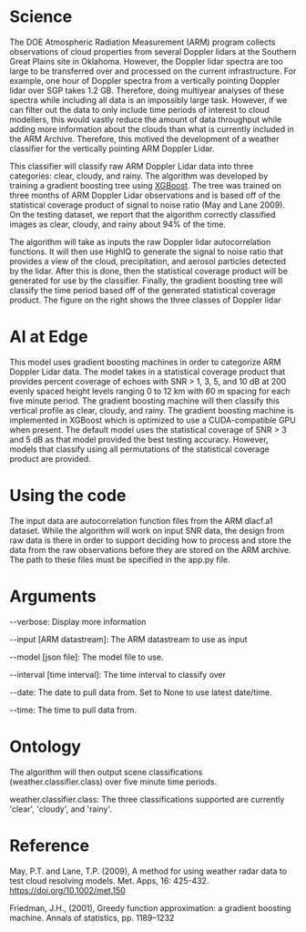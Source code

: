 # Science

The DOE Atmospheric Radiation Measurement (ARM) program collects observations of cloud properties
from several Doppler lidars at the Southern Great Plains site in Oklahoma. However, the Doppler lidar spectra
are too large to be transferred over and processed on the current infrastructure. For example, one hour
of Doppler spectra from a vertically pointing Doppler lidar over SGP takes 1.2 GB. Therefore, doing multiyear
analyses of these spectra while including all data is an impossibly large task. However, if we can
filter out the data to only include time periods of interest to cloud modellers, this would vastly
reduce the amount of data throughput while adding more information about the clouds than what is currently
included in the ARM Archive. Therefore, this motived the development of a weather classifier for the vertically
pointing ARM Doppler Lidar.

This classifier will classify raw ARM Doppler Lidar data into three categories: clear, cloudy, and rainy. The algorithm 
was developed by training a gradient boosting tree using [XGBoost](https://xgboost.readthedocs.io). The tree was trained
on three months of ARM Doppler Lidar observations and is based off of the statistical coverage product of signal to
noise ratio (May and Lane 2009). On the testing dataset, we report that the algorithm correctly classified images
as clear, cloudy, and rainy about 94% of the time.

The algorithm will take as inputs the raw Doppler lidar autocorrelation functions. It will then use HighIQ to generate
the signal to noise ratio that provides a view of the cloud, precipitation, and aerosol particles detected by the lidar.
After this is done, then the statistical coverage product will be generated for use by the classifier. Finally, the
gradient boosting tree will classify the time period based off of the generated statistical coverage product. The figure
on the right shows the three classes of Doppler lidar 


# AI at Edge

This model uses gradient boosting machines in order to categorize ARM Doppler Lidar data.
The model takes in a statistical coverage product that provides percent coverage of echoes with SNR > 1, 3, 5, and 10 dB
at 200 evenly spaced height levels ranging 0 to 12 km with 60 m spacing for each five minute period. The gradient boosting machine will then classify this
vertical profile as clear, cloudy, and rainy. The gradient boosting machine is implemented in XGBoost which is
optimized to use a CUDA-compatible GPU when present. The default model uses the statistical coverage of SNR > 3 and 5 dB
as that model provided the best testing accuracy. However, models that classify using all permutations of the 
statistical coverage product are provided.

# Using the code

The input data are autocorrelation function files from the ARM dlacf.a1 dataset. While the algorithm will work on input
SNR data, the design from raw data is there in order to support deciding how to process and store the data from the raw
observations before they are stored on the ARM archive.
The path to these files must be specified in the app.py file.

# Arguments
--verbose: Display more information

--input [ARM datastream]: The ARM datastream to use as input

--model [json file]: The model file to use.

--interval [time interval]: The time interval to classify over

--date: The date to pull data from. Set to None to use latest date/time.

--time: The time to pull data from.

# Ontology

The algorithm will then output scene classifications (weather.classifier.class) 
over five minute time periods. 

weather.classifier.class: The three classifications supported are
currently 'clear', 'cloudy', and 'rainy'.


# Reference

May, P.T. and Lane, T.P. (2009), A method for using weather radar data to test cloud resolving models.
Met. Apps, 16: 425-432. https://doi.org/10.1002/met.150

Friedman, J.H., (2001), Greedy function approximation: a gradient boosting machine. Annals of statistics, pp. 1189–1232

